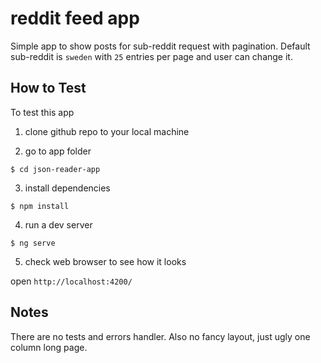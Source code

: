 # reddit feed app

Simple app to show posts for sub-reddit request with pagination.
Default sub-reddit is `sweden` with `25` entries per page and user can change it.


## How to Test
To test this app
1. clone github repo to your local machine

2. go to app folder 
```
$ cd json-reader-app
```
3. install dependencies

```
$ npm install
```
4. run a dev server

```
$ ng serve
```
5. check web browser to see how it looks

open `http://localhost:4200/`


## Notes
There are no tests and errors handler.
Also no fancy layout, just ugly one column long page.
